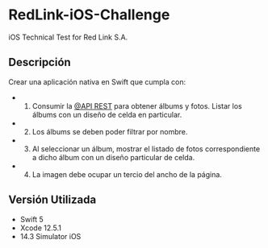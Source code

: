 
# RedLink-iOS-Challenge

iOS Technical Test for Red Link S.A.

## Descripción

Crear una aplicación nativa en Swift que cumpla con:

* 1) Consumir la [@API REST](https://jsonplaceholder.typicode.com) para obtener álbums y fotos. Listar los álbums con un diseño de celda en particular.
* 2) Los álbums se deben poder filtrar por nombre.
* 3) Al seleccionar un álbum, mostrar el listado de fotos correspondiente a dicho álbum con un diseño particular de celda.
* 4) La imagen debe ocupar un tercio del ancho de la página.

## Versión Utilizada

* Swift 5
* Xcode 12.5.1
* 14.3 Simulator iOS




